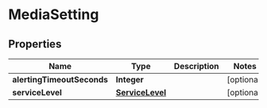 
# MediaSetting

## Properties
Name | Type | Description | Notes
------------ | ------------- | ------------- | -------------
**alertingTimeoutSeconds** | **Integer** |  |  [optional]
**serviceLevel** | [**ServiceLevel**](ServiceLevel.md) |  |  [optional]



